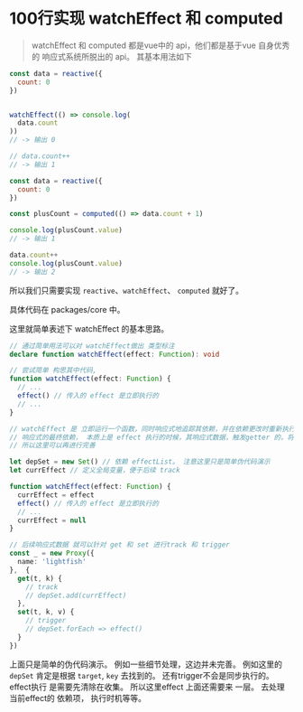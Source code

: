 # 100行实现 watchEffect 和 computed

> watchEffect 和 computed 都是vue中的 api，他们都是基于vue 自身优秀的 响应式系统所脱出的 api。 其基本用法如下

```js
const data = reactive({
  count: 0
})


watchEffect(() => console.log(
  data.count
))
// -> 输出 0

// data.count++
// -> 输出 1
```

```js
const data = reactive({
  count: 0
})

const plusCount = computed(() => data.count + 1)

console.log(plusCount.value)
// -> 输出 1

data.count++
console.log(plusCount.value)
// -> 输出 2
```

所以我们只需要实现 `reactive`、`watchEffect`、 `computed` 就好了。

具体代码在 packages/core 中。

这里就简单表述下 watchEffect 的基本思路。

```ts
// 通过简单用法可以对 watchEffect做出 类型标注
declare function watchEffect(effect: Function): void

// 尝试简单 构思其中代码, 
function watchEffect(effect: Function) {
  // ...
  effect() // 传入的 effect 是立即执行的
  // ...
}

// watchEffect 是 立即运行一个函数，同时响应式地追踪其依赖，并在依赖更改时重新执行
// 响应式的最终依赖， 本质上是 effect 执行的时候，其响应式数据，触发getter 的，将当前effect 添加到 effectList 中
// 所以这里可以再进行完善

let depSet = new Set() // 依赖 effectList。 注意这里只是简单伪代码演示
let currEffect // 定义全局变量，便于后续 track

function watchEffect(effect: Function) {
  currEffect = effect
  effect() // 传入的 effect 是立即执行的
  // ...
  currEffect = null
}

// 后续响应式数据 就可以针对 get 和 set 进行track 和 trigger
const _ = new Proxy({
  name: 'lightfish'
},  {
  get(t, k) {
    // track
    // depSet.add(currEffect)
  },
  set(t, k, v) {
    // trigger
    // depSet.forEach => effect()
  }
})

```

上面只是简单的伪代码演示。 例如一些细节处理，这边并未完善。 例如这里的 `depSet` 肯定是根据 `target`, `key` 去找到的。
还有trigger不会是同步执行的。
effect执行 是需要先清除在收集。 所以这里effect 上面还需要来 一层。 去处理 当前effect的 依赖项， 执行时机等等。